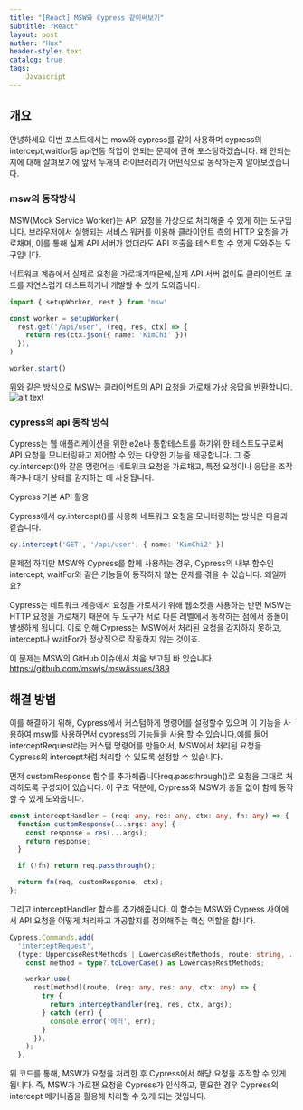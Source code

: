```yaml
---
title: "[React] MSW와 Cypress 같이써보기"
subtitle: "React"
layout: post
auther: "Hux"
header-style: text
catalog: true
tags:
    Javascript
---
```


개요
---

안녕하세요 이번 포스트에서는 msw와 cypress를 같이 사용하며
cypress의 intercept,waitfor등 api연동 작업이 안되는 문제에 관해 포스팅하겠습니다.
왜 안되는지에 대해 살펴보기에 앞서 두개의 라이브러리가 어떤식으로 동작하는지 알아보겠습니다.

### msw의 동작방식
MSW(Mock Service Worker)는 API 요청을 가상으로 처리해줄 수 있게 하는 도구입니다. 브라우저에서 실행되는 서비스 워커를 이용해 클라이언트 측의 HTTP 요청을 가로채며, 이를 통해 실제 API 서버가 없더라도 API 호출을 테스트할 수 있게 도와주는 도구입니다.

네트워크 계층에서 실제로 요청을 가로채기때문에,실제 API 서버 없이도 클라이언트 코드를 자연스럽게 테스트하거나 개발할 수 있게 도와줍니다.

```ts
import { setupWorker, rest } from 'msw'

const worker = setupWorker(
  rest.get('/api/user', (req, res, ctx) => {
    return res(ctx.json({ name: 'KimChi' }))
  }),
)

worker.start()
```
위와 같은 방식으로 MSW는 클라이언트의 API 요청을 가로채 가상 응답을 반환합니다.
![alt text](image.png)

### cypress의 api 동작 방식
Cypress는 웹 애플리케이션을 위한 e2e나 통합테스트를 하기위 한 테스트도구로써 API 요청을 모니터링하고 제어할 수 있는 다양한 기능을 제공합니다. 그 중 cy.intercept()와 같은 명령어는 네트워크 요청을 가로채고, 특정 요청이나 응답을 조작하거나 대기 상태를 감지하는 데 사용됩니다.


Cypress 기본 API 활용

Cypress에서 cy.intercept()를 사용해 네트워크 요청을 모니터링하는 방식은 다음과 같습니다.

```ts
cy.intercept('GET', '/api/user', { name: 'KimChi2' })
```

문제점 
하지만 MSW와 Cypress를 함께 사용하는 경우, Cypress의 내부 함수인 intercept, waitFor와 같은 기능들이 동작하지 않는 문제를 겪을 수 있습니다. 왜일까요?

Cypress는 네트워크 계층에서 요청을 가로채기 위해 웹소켓을 사용하는 반면 MSW는 HTTP 요청을 가로채기 때문에 두 도구가 서로 다른 레벨에서 동작하는 점에서 충돌이 발생하게 됩니다. 이로 인해 Cypress는 MSW에서 처리된 요청을 감지하지 못하고, intercept나 waitFor가 정상적으로 작동하지 않는 것이죠.

이 문제는 MSW의 GitHub 이슈에서 처음 보고된 바 있습니다.
https://github.com/mswjs/msw/issues/389

## 해결 방법

이를 해결하기 위해, Cypress에서 커스텀하게 명령어를 설정할수 있으며 이 기능을 사용하여 msw를 사용하면서 cypress의 기능들을 사용 할 수 있습니다.예를 들어 interceptRequest라는 커스텀 명령어를 만들어서, MSW에서 처리된 요청을 Cypress의 intercept처럼 처리할 수 있도록 설정할 수 있습니다.

먼저 customResponse 함수를 추가해줍니다req.passthrough()로 요청을 그대로 처리하도록 구성되어 있습니다. 이 구조 덕분에, Cypress와 MSW가 충돌 없이 함께 동작할 수 있게 도와줍니다.
```ts
const interceptHandler = (req: any, res: any, ctx: any, fn: any) => {
  function customResponse(...args: any) {
    const response = res(...args);
    return response;
  }

  if (!fn) return req.passthrough();

  return fn(req, customResponse, ctx);
};
```

그리고 interceptHandler 함수를 추가해줍니다. 이 함수는 MSW와 Cypress 사이에서 API 요청을 어떻게 처리하고 가공할지를 정의해주는 핵심 역할을 합니다.
```ts
Cypress.Commands.add(
  'interceptRequest',
  (type: UppercaseRestMethods | LowercaseRestMethods, route: string, ...args: any) => {
    const method = type?.toLowerCase() as LowercaseRestMethods;

    worker.use(
      rest[method](route, (req: any, res: any, ctx: any) => {
        try {
          return interceptHandler(req, res, ctx, args);
        } catch (err) {
          console.error('에러', err);
        }
      }),
    );
  },
```
위 코드를 통해, MSW가 요청을 처리한 후 Cypress에서 해당 요청을 추적할 수 있게 됩니다. 즉, MSW가 가로챈 요청을 Cypress가 인식하고, 필요한 경우 Cypress의 intercept 메커니즘을 활용해 처리할 수 있게 되는 것입니다.
